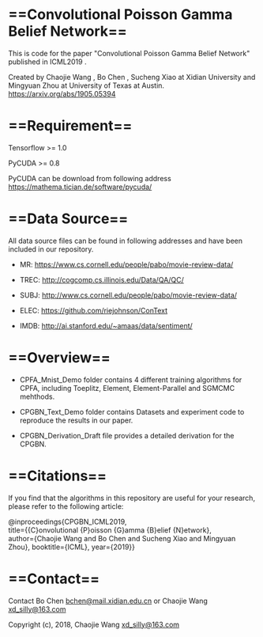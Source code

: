 # ==Convolutional Poisson Gamma Belief Network==
This is code for the paper "Convolutional Poisson Gamma Belief Network" published in ICML2019 . 

Created by Chaojie Wang , Bo Chen , Sucheng Xiao at Xidian University and Mingyuan Zhou at University of Texas at Austin. https://arxiv.org/abs/1905.05394

# ==Requirement==
Tensorflow >= 1.0

PyCUDA >= 0.8 

PyCUDA can be download from following address https://mathema.tician.de/software/pycuda/

# ==Data Source==
All data source files can be found in following addresses and have been included in our repository.

- MR: https://www.cs.cornell.edu/people/pabo/movie-review-data/

- TREC: http://cogcomp.cs.illinois.edu/Data/QA/QC/

- SUBJ: http://www.cs.cornell.edu/people/pabo/movie-review-data/

- ELEC: https://github.com/riejohnson/ConText

- IMDB: http://ai.stanford.edu/~amaas/data/sentiment/

# ==Overview==
- CPFA_Mnist_Demo folder contains 4 different training algorithms for CPFA, including Toeplitz, Element, Element-Parallel and SGMCMC mehthods.

- CPGBN_Text_Demo folder contains Datasets and experiment code to reproduce the results in our paper.

- CPGBN_Derivation_Draft file provides a detailed derivation for the CPGBN.

# ==Citations==
If you find that the algorithms in this repository are useful for your research, please refer to the following article:

@inproceedings{CPGBN_ICML2019,<br>
title={{C}onvolutional {P}oisson {G}amma {B}elief {N}etwork},<br>
author={Chaojie Wang and Bo Chen and Sucheng Xiao and Mingyuan Zhou}, booktitle={ICML}, year={2019}}

# ==Contact== 
Contact Bo Chen bchen@mail.xidian.edu.cn or Chaojie Wang xd_silly@163.com

Copyright (c), 2018, Chaojie Wang xd_silly@163.com
